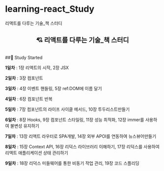 # learning-react_Study
리액트를 다루는 기술_책 스터디

<div align="center">
  <h2>
    💘 <strong>리액트를 다루는 기술_책 스터디</strong>
  </h2>
</div>
<br/>
##📓 Study Started

<strong>1일차</strong> :  1장 리액트의 시작, 2장 JSX

<strong>2일차</strong> : 3장 컴포넌트

<strong>3일차</strong> : 4장 이벤트 핸들링, 5장 ref:DOM에 이름 달기

<strong>4일차</strong> : 6장 컴포넌트 반복

<strong>5일차</strong> : 7장 컴포넌트의 라이프 사이클 메서드, 10장 투두리스트만들기

<strong>6일차</strong> : 8장 Hooks, 9장 컴포넌트 스타일링, 11장 성능 최적화, 12장 immer를 사용하여 불변성 유지하기

<strong>7일차</strong> : 13장 리액트 라우터로 SPA개발, 14장 외부 APOI를 연동하여 뉴스뷰어만들기

<strong>8일차</strong> : 15장 Context API, 16장 리덕스 라이브러리 이해하기, 17장 리덕스를 사용하여 리액트 애플리케이션 상태 관리하기

<strong>9일차</strong> : 18장 리덕스 미들웨어를 통한 비동기 작업 관리, 19장 코드 스플리딩

